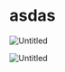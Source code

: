 # asdas

![Untitled](https://github.com/user-attachments/assets/b52f6eb5-cec7-4b77-99a7-1c2b8e68314f)


![Untitled](https://github.com/user-attachments/assets/17f30dd5-786b-4728-a10f-db49eebf665c)
